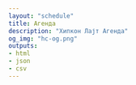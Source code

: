```yaml
---
layout: "schedule"
title: Агенда
description: "Хипкон Лајт Агенда"
og_img: "hc-og.png"
outputs:
- html
- json
- csv
---
```

